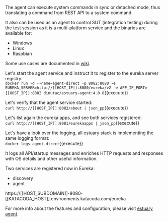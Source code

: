 The agent can execute system commands in sync or detached mode, thus translating a command from REST API to a system command.

It also can be used as an agent to control SUT (integration testing) during the test session as it is a multi-platform service and the binaries are available for:
- Windows
- Linux
- Raspbian

Some use cases are documented in [wiki](https://github.com/dinuta/estuary-agent/wiki).

Let's start the agent service and instruct it to register to the eureka server registry:  
`docker run -d --name=agent-direct -p 8082:8080 -e EUREKA_SERVER=http://[[HOST_IP]]:8080/eureka/v2 -e APP_IP_PORT=[[HOST_IP]]:8082 dinutac/estuary-agent:4.0.8`{{execute}}

Let's verify that the agent service started:  
`curl http://[[HOST_IP]]:8082/about | json_pp`{{execute}} 

Let's list again the eureka apps, and see both services registered:  
`curl http://[[HOST_IP]]:8081/eurekaapps | json_pp`{{execute}}

Let's have a look over the logging, all estuary stack is implementing the same logging format:  
`docker logs agent-direct`{{execute}}  

It logs all API/startup messages and enriches HTTP requests and responses with OS details and other useful information.  

Two services are registered now in Eureka:
 - discovery
 - agent
 
https://[[HOST_SUBDOMAIN]]-8080-[[KATACODA_HOST]].environments.katacoda.com/eureka

For more info about the features and configuration, please visit [estuary agent](https://github.com/dinuta/estuary-agent).

